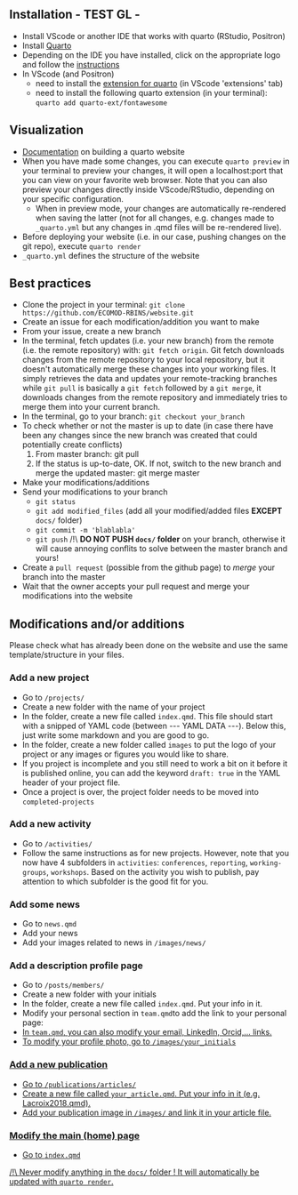 ## Installation - TEST GL -

- Install VScode or another IDE that works with quarto (RStudio, Positron)
- Install [Quarto](https://quarto.org/docs/download/index.html)
- Depending on the IDE you have installed, click on the appropriate logo and follow the [instructions](https://quarto.org/docs/get-started/)
- In VScode (and Positron)
  - need to install the [extension for quarto](https://marketplace.visualstudio.com/items?itemName=quarto.quarto) (in VScode 'extensions' tab)
  - need to install the following quarto extension (in your terminal): `quarto add quarto-ext/fontawesome`
 
## Visualization

- [Documentation](https://quarto.org/docs/websites/) on building a quarto website
- When you have made some changes, you can execute `quarto preview` in your terminal to preview your changes, it will open a localhost:port that you can view on your favorite web browser. Note that you can also preview your changes directly inside VScode/RStudio, depending on your specific configuration.
  - When in preview mode, your changes are automatically re-rendered when saving the latter (not for all changes, e.g. changes made to `_quarto.yml` but any changes in .qmd files will be re-rendered live). 
- Before deploying your website (i.e. in our case, pushing changes on the git repo), execute `quarto render`
- `_quarto.yml` defines the structure of the website

## Best practices

- Clone the project in your terminal: `git clone https://github.com/ECOMOD-RBINS/website.git`
- Create an issue for each modification/addition you want to make
- From your issue, create a new branch
- In the terminal, fetch updates (i.e. your new branch) from the remote (i.e. the remote repository) with: `git fetch origin`. Git fetch downloads changes from the remote repository to your local repository, but it doesn't automatically merge these changes into your working files. It simply retrieves the data and updates your remote-tracking branches while `git pull` is basically a `git fetch` followed by a `git merge`, it downloads changes from the remote repository and immediately tries to merge them into your current branch.
- In the terminal, go to your branch: `git checkout your_branch`
- To check whether or not the master is up to date
(in case there have been any changes since the new branch was created that could potentially create conflicts)
	1. From master branch: git pull
	2. If the status is up-to-date, OK. If not, switch to the new branch and merge the updated master: git merge master
- Make your modifications/additions
- Send your modifications to your branch
  - `git status`
  - `git add modified_files` (add all your modified/added files **EXCEPT** `docs/` folder)
  - `git commit -m 'blablabla'`
  - `git push` /!\ **DO NOT PUSH `docs/` folder** on your branch, otherwise it will cause annoying conflits to solve between the master branch and yours!
- Create a `pull request` (possible from the github page) to _merge_ your branch into the master
- Wait that the owner accepts your pull request and merge your modifications into the website

## Modifications and/or additions
Please check what has already been done on the website and use the same template/structure in your files.

### Add a new project
- Go to `/projects/` 
- Create a new folder with the name of your project
- In the folder, create a new file called `index.qmd`. This file should start with a snipped of YAML code (between --- YAML DATA ---). Below this, just write some markdown and you are good to go.
- In the folder, create a new folder called `images` to put the logo of your project or any images or figures you would like to share.
- If you project is incomplete and you still need to work a bit on it before it is published online, you can add the keyword `draft: true` in the YAML header of your project file.
- Once a project is over, the project folder needs to be moved into `completed-projects`

### Add a new activity
- Go to `/activities/` 
- Follow the same instructions as for new projects. However, note that you now have 4 subfolders in `activities`: `conferences`, `reporting`, `working-groups`, `workshops`. Based on the activity you wish to publish, pay attention to which subfolder is the good fit for you.

### Add some news
- Go to `news.qmd` 
- Add your news
- Add your images related to news in `/images/news/` 

### Add a description profile page
- Go to `/posts/members/` 
- Create a new folder with your initials
- In the folder, create a new file called `index.qmd`. Put your info in it.
- Modify your personal section in `team.qmd`to add the link to your personal page: <a href="/posts/members/your_initials">
- In `team.qmd`, you can also modify your email, LinkedIn, Orcid,... links.
- To modify your profile photo, go to `/images/your_initials`

### Add a new publication
- Go to `/publications/articles/` 
- Create a new file called `your_article.qmd`. Put your info in it (e.g. Lacroix2018.qmd).
- Add your publication image in `/images/` and link it in your article file.

### Modify the main (home) page
- Go to `index.qmd`

/!\ Never modify anything in the `docs/` folder ! It will automatically be updated with `quarto render`. 




